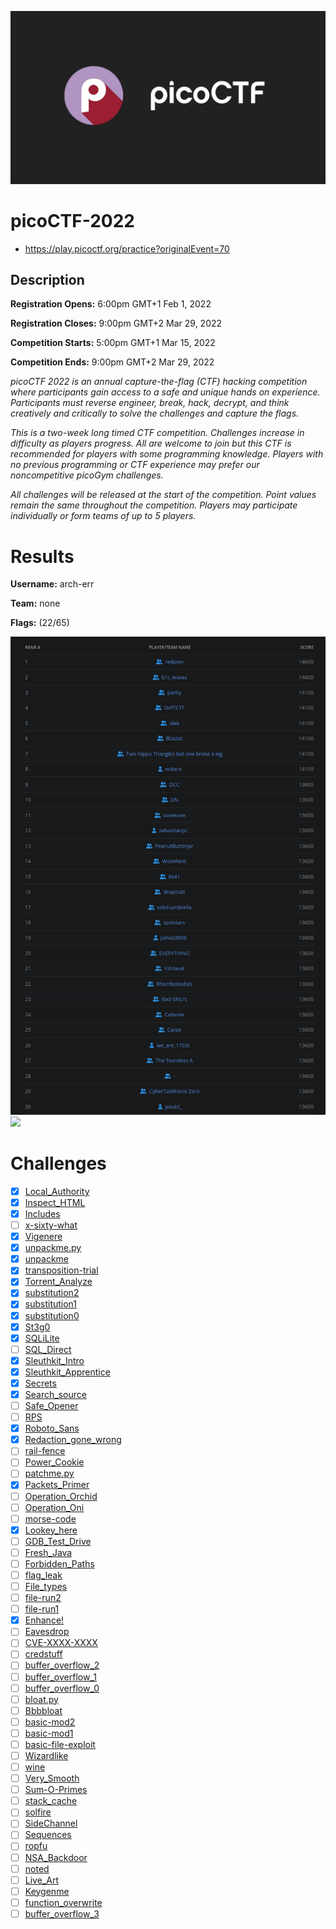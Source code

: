 ![logo](assets/logo.png)


# picoCTF-2022
- https://play.picoctf.org/practice?originalEvent=70

## Description

**Registration Opens:** 6:00pm GMT+1 Feb 1, 2022

**Registration Closes:** 9:00pm GMT+2 Mar 29, 2022

**Competition Starts:** 5:00pm GMT+1 Mar 15, 2022

**Competition Ends:** 9:00pm GMT+2 Mar 29, 2022

*picoCTF 2022 is an annual capture-the-flag (CTF) hacking competition where participants gain access to a safe and unique hands on experience. Participants must reverse engineer, break, hack, decrypt, and think creatively and critically to solve the challenges and capture the flags.*

*This is a two-week long timed CTF competition. Challenges increase in difficulty as players progress. All are welcome to join but this CTF is recommended for players with some programming knowledge. Players with no previous programming or CTF experience may prefer our noncompetitive picoGym challenges.*

*All challenges will be released at the start of the competition. Point values remain the same throughout the competition. Players may participate individually or form teams of up to 5 players.*



# Results
**Username:** arch-err

**Team:** none


**Flags:** (22/65)

![ ](assets/scoreboard.png)
![ ](assets/team-score.png)

# Challenges
- [x] [Local_Authority](challenges/Local_Authority)
- [x] [Inspect_HTML](challenges/Inspect_HTML)
- [x] [Includes](challenges/Includes)
- [ ] [x-sixty-what](challenges/what)
- [x] [Vigenere](challenges/Vigenere)
- [x] [unpackme.py](challenges/py)
- [x] [unpackme](challenges/unpackme)
- [x] [transposition-trial](challenges/trial)
- [x] [Torrent_Analyze](challenges/Torrent_Analyze)
- [x] [substitution2](challenges/substitution2)
- [x] [substitution1](challenges/substitution1)
- [x] [substitution0](challenges/substitution0)
- [x] [St3g0](challenges/St3g0)
- [x] [SQLiLite](challenges/SQLiLite)
- [ ] [SQL_Direct](challenges/SQL_Direct)
- [x] [Sleuthkit_Intro](challenges/Sleuthkit_Intro)
- [x] [Sleuthkit_Apprentice](challenges/Sleuthkit_Apprentice)
- [x] [Secrets](challenges/Secrets)
- [x] [Search_source](challenges/Search_source)
- [ ] [Safe_Opener](challenges/Safe_Opener)
- [ ] [RPS](challenges/RPS)
- [x] [Roboto_Sans](challenges/Roboto_Sans)
- [x] [Redaction_gone_wrong](challenges/Redaction_gone_wrong)
- [ ] [rail-fence](challenges/fence)
- [ ] [Power_Cookie](challenges/Power_Cookie)
- [ ] [patchme.py](challenges/py)
- [x] [Packets_Primer](challenges/Packets_Primer)
- [ ] [Operation_Orchid](challenges/Operation_Orchid)
- [ ] [Operation_Oni](challenges/Operation_Oni)
- [ ] [morse-code](challenges/code)
- [x] [Lookey_here](challenges/Lookey_here)
- [ ] [GDB_Test_Drive](challenges/GDB_Test_Drive)
- [ ] [Fresh_Java](challenges/Fresh_Java)
- [ ] [Forbidden_Paths](challenges/Forbidden_Paths)
- [ ] [flag_leak](challenges/flag_leak)
- [ ] [File_types](challenges/File_types)
- [ ] [file-run2](challenges/run2)
- [ ] [file-run1](challenges/run1)
- [x] [Enhance!](challenges/!)
- [ ] [Eavesdrop](challenges/Eavesdrop)
- [ ] [CVE-XXXX-XXXX](challenges/XXXX)
- [ ] [credstuff](challenges/credstuff)
- [ ] [buffer_overflow_2](challenges/buffer_overflow_2)
- [ ] [buffer_overflow_1](challenges/buffer_overflow_1)
- [ ] [buffer_overflow_0](challenges/buffer_overflow_0)
- [ ] [bloat.py](challenges/py)
- [ ] [Bbbbloat](challenges/Bbbbloat)
- [ ] [basic-mod2](challenges/mod2)
- [ ] [basic-mod1](challenges/mod1)
- [ ] [basic-file-exploit](challenges/exploit)
- [ ] [Wizardlike](challenges/Wizardlike)
- [ ] [wine](challenges/wine)
- [ ] [Very_Smooth](challenges/Very_Smooth)
- [ ] [Sum-O-Primes](challenges/Primes)
- [ ] [stack_cache](challenges/stack_cache)
- [ ] [solfire](challenges/solfire)
- [ ] [SideChannel](challenges/SideChannel)
- [ ] [Sequences](challenges/Sequences)
- [ ] [ropfu](challenges/ropfu)
- [ ] [NSA_Backdoor](challenges/NSA_Backdoor)
- [ ] [noted](challenges/noted)
- [ ] [Live_Art](challenges/Live_Art)
- [ ] [Keygenme](challenges/Keygenme)
- [ ] [function_overwrite](challenges/function_overwrite)
- [ ] [buffer_overflow_3](challenges/buffer_overflow_3)
